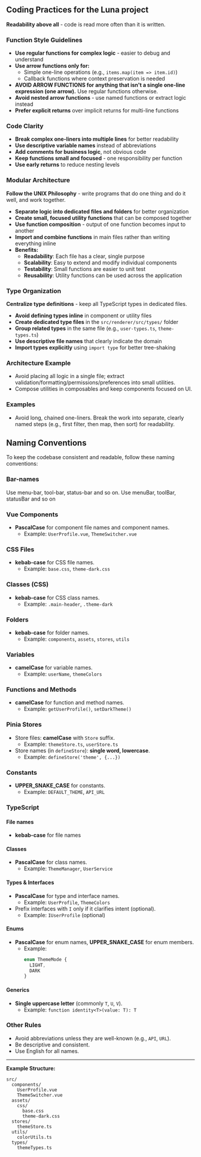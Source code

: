 ## Coding Practices for the Luna project

**Readability above all** - code is read more often than it is written.

### Function Style Guidelines
- **Use regular functions for complex logic** - easier to debug and understand
- **Use arrow functions only for:**
  - Simple one-line operations (e.g., `items.map(item => item.id)`)
  - Callback functions where context preservation is needed
- **AVOID ARROW FUNCTIONS for anything that isn't a single one-line expression (one arrow).** Use regular functions otherwise.
- **Avoid nested arrow functions** - use named functions or extract logic instead
- **Prefer explicit returns** over implicit returns for multi-line functions

### Code Clarity
- **Break complex one-liners into multiple lines** for better readability
- **Use descriptive variable names** instead of abbreviations
- **Add comments for business logic**, not obvious code
- **Keep functions small and focused** - one responsibility per function
- **Use early returns** to reduce nesting levels

### Modular Architecture

**Follow the UNIX Philosophy** - write programs that do one thing and do it well, and work together.

- **Separate logic into dedicated files and folders** for better organization
- **Create small, focused utility functions** that can be composed together
- **Use function composition** - output of one function becomes input to another
- **Import and combine functions** in main files rather than writing everything inline
- **Benefits:**
  - **Readability**: Each file has a clear, single purpose
  - **Scalability**: Easy to extend and modify individual components
  - **Testability**: Small functions are easier to unit test
  - **Reusability**: Utility functions can be used across the application

### Type Organization

**Centralize type definitions** - keep all TypeScript types in dedicated files.

- **Avoid defining types inline** in component or utility files
- **Create dedicated type files** in the `src/renderer/src/types/` folder
- **Group related types** in the same file (e.g., `user-types.ts`, `theme-types.ts`)
- **Use descriptive file names** that clearly indicate the domain
- **Import types explicitly** using `import type` for better tree-shaking

<!-- Examples omitted for brevity. Keep types in dedicated files under src/renderer/src/types and import with `import type`. -->

### Architecture Example 

- Avoid placing all logic in a single file; extract validation/formatting/permissions/preferences into small utilities.
- Compose utilities in composables and keep components focused on UI.

### Examples 

- Avoid long, chained one-liners. Break the work into separate, clearly named steps (e.g., first filter, then map, then sort) for readability.

## Naming Conventions

To keep the codebase consistent and readable, follow these naming conventions:

### Bar-names
Use menu-bar, tool-bar, status-bar and so on.
Use menuBar, toolBar, statusBar and so on

### Vue Components
- **PascalCase** for component file names and component names.
  - Example: `UserProfile.vue`, `ThemeSwitcher.vue`

### CSS Files
- **kebab-case** for CSS file names.
  - Example: `base.css`, `theme-dark.css`

### Classes (CSS)
- **kebab-case** for CSS class names.
  - Example: `.main-header`, `.theme-dark`

### Folders
- **kebab-case** for folder names.
  - Example: `components`, `assets`, `stores`, `utils`

### Variables
- **camelCase** for variable names.
  - Example: `userName`, `themeColors`

### Functions and Methods
- **camelCase** for function and method names.
  - Example: `getUserProfile()`, `setDarkTheme()`

### Pinia Stores
- Store files: **camelCase** with `Store` suffix.
  - Example: `themeStore.ts`, `userStore.ts`
- Store names (in `defineStore`): **single word, lowercase**.
  - Example: `defineStore('theme', {...})`

### Constants
- **UPPER_SNAKE_CASE** for constants.
  - Example: `DEFAULT_THEME`, `API_URL`

### TypeScript

#### File names
- **kebab-case** for file names

#### Classes
- **PascalCase** for class names.
  - Example: `ThemeManager`, `UserService`

#### Types & Interfaces
- **PascalCase** for type and interface names.
  - Example: `UserProfile`, `ThemeColors`
- Prefix interfaces with `I` only if it clarifies intent (optional).
  - Example: `IUserProfile` (optional)

#### Enums
- **PascalCase** for enum names, **UPPER_SNAKE_CASE** for enum members.
  - Example:
    ```typescript
    enum ThemeMode {
      LIGHT,
      DARK
    }
    ```

#### Generics
- **Single uppercase letter** (commonly `T`, `U`, `V`).
  - Example: `function identity<T>(value: T): T`

### Other Rules
- Avoid abbreviations unless they are well-known (e.g., `API`, `URL`).
- Be descriptive and consistent.
- Use English for all names.

---

**Example Structure:**
```
src/
  components/
    UserProfile.vue
    ThemeSwitcher.vue
  assets/
    css/
      base.css
      theme-dark.css
  stores/
    themeStore.ts
  utils/
    colorUtils.ts
  types/
    themeTypes.ts
```
